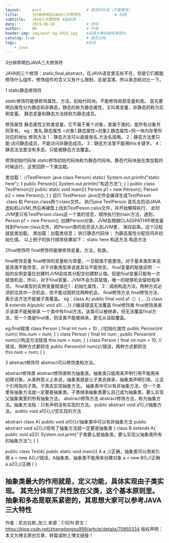 ```yaml
---
layout:     post                    # 使用的布局（不需要改）
title:      3分钟弄明白JAVA三大修饰符               # 标题 
subtitle:   JAVA三大修饰符 #副标题
date:       2019-08-28              # 时间
author:     WX                      # 作者
header-img: img/post-bg-2015.jpg    #这篇文章标题背景图片
catalog: true                       # 是否归档
tags:                               #标签
    - java
---
```












3分钟弄明白JAVA三大修饰符

JAVA的三个修饰：static,final,abstract，在JAVA语言里无处不在，但是它们都能修饰什么组件，修饰组件的含义又有什么限制，总是混淆。所以来总结对比一下。

1 static静态修饰符

static修饰符能够修饰属性，方法，初始代码块。不能修饰局部变量和类。
首先要明白属性分为静态和非静态，静态的称为静态属性，又叫类变量，非静态的称为实例变量。
静态变量和静态方法统称为静态成员。

修饰属性
静态属性又称类变量，它不属于某个对象，是属于类的，是所有对象共同享有。
eg：类名.静态属性 =对象1.静态属性=对象2.静态属性=同一块内存里所对应的地址
修饰方法
1：静态方法可以直接类名.方法名调用。
2：静态方法里只能:访问静态成员，不能访问非静态成员。
3：静态方法里不能用this关键字。
4：静态法法里没有多态，只能被静态方法覆盖。

修饰初始代码块
static修饰初始代码块称为静态代码块。静态代码块是在类加载的时候运行。这里回顾一下类加载。


类加载：
//TestPerson .java
 class Person{ 
     static{
          System.out.println("static here");
     }
     public Person(){
          System.out.println("构造方法");
     }
}
public class TestPerson(){
     public static void main(){
         Person p1 = new Person();
         Person p2 = new Person(); 
     }
}
运行 TestPerson .java文件会编译生成TestPerson .class 和 Person.class两个class文件。
执行java  TestPerson 首先会启动JAVA虚拟机(JVM),然后再硬盘上找到TestPeson.calss文件，并开始解释执行，
此时JVM里只有TestPerson.class这一个类的信息，顺序执行到main方法，遇到，Person p1 = new Person(),
创建Person对象，JVM会根据CLASSPATH环境变量找到Person.class文件，把Person类的信息读入到JVM里，
保存起来。这个过程就是类加载。
类加载：加载类信息；
             执行静态代码块；
             为静态属性分配空间并初始化值。
以上例子的执行顺序结果如下：
static here 
构造方法
构造方法

2final修饰符
final修饰符能够修饰变量，方法，和类。


final修饰变量
final修饰的变量称为常量，一旦赋值不能更改。对于基本类型来说是其值不能改变，对于对象类型来说是其址不能改变。
final变量的赋值说明：一般的实例变量在创建时JVM会给其分配空创建默认值。但是final变量只能有一次赋值机会，所以，对于final变量，JVM不会为其赋值，唯一的赋值机会留给程序员。
final类型的实例变量赋值在1：初始化属性，
2：调用构造方法，两种方式必须抓住其中一次机会，但不能试图抓住两种机会。
final修饰方法
final修饰方法，表示该方法不能被子类覆盖。
eg：class A{ public final void a1（）{.....}}
class B extends A{public void  a1(.....)}
//编译错误无法覆盖
final修饰类
final修饰类表示该类不能被继承
一个类中有final方法，该类可以被继承，但无法覆盖final方法，但一个类是final类，则该类不能被继承，更无从谈起覆盖。

eg:final赋值
class Person {
     final int num = 10 ; //初始化属性
     public Perosn(int num){
         this.num = num; 
     }
}
class Person {
     final int num ; 
     public Perosn(int num){//构造方法赋值
         this.num = num;
     }
}
class Person {
     final int num = 10;    // 错误，两种方式都抓住
     public Perosn(int num){//错误，两种方式都抓住
         this.num = num;
     }
}


3 abstract修饰符
abstract可以修饰类和方法，

abstract修饰类
abstract修饰类称为抽象类。抽象类只能用来声明引用不能用来创建对象。从某种意义上来说，抽象类就是让子类去继承，抽象类声明引用，让这个引用指向子类。子类去实现抽象方法。
抽象类中可以有非抽象方法，但一个类里有抽象方法就一定要是抽象类。子类继承抽象类要么自己成为抽象类，要么实现父抽象类里的所有抽象方法。
abstract修饰方法
abstract修饰方法，称为抽象方法。抽象方法指：只有声明没有实现的方法。
public abstract void  a1();//抽象方法。
public void a1(){};//空实现的方法

abstract class A{
         public void a1(){}//抽象类中可以有非抽象方法
         public abstract void a2();//但有了抽象方法就一定要是抽象类
}
class B extends A{
     public void a2(){
         System.out.print("子类要么是抽象类，要么实现父抽象类所有的抽象方法"); 
     }
}

public class TestA{
     public static void main(){
         A a ;//正确，抽象类可以用来引用
          a = new A();//错误，A抽象类，抽象类不能用来创建对象
          a = new B();//正确
          a.a2();//正确
     }
}

抽象类最大的作用就是，定义功能，具体实现由子类实现。
其充分体现了共性放在父类，这个基本原则里。抽象和多态是联系紧密的，其思想大家可以参考JAVA三大特性
--------------------- 
作者：尼古拉斯_张三 
来源：CSDN 
原文：https://blog.csdn.net/zhangdongxu999/article/details/70950334 
版权声明：本文为博主原创文章，转载请附上博文链接！